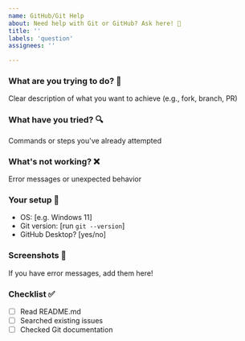 ```yaml
---
name: GitHub/Git Help
about: Need help with Git or GitHub? Ask here! 🤝
title: ''
labels: 'question'
assignees: ''

---
```


### What are you trying to do? 🤔
Clear description of what you want to achieve (e.g., fork, branch, PR)

### What have you tried? 🔍
Commands or steps you've already attempted

### What's not working? ❌
Error messages or unexpected behavior

### Your setup 🔧
- OS: [e.g. Windows 11]
- Git version: [run `git --version`]
- GitHub Desktop? [yes/no]

### Screenshots 📸
If you have error messages, add them here!

### Checklist ✅
- [ ] Read README.md
- [ ] Searched existing issues
- [ ] Checked Git documentation
